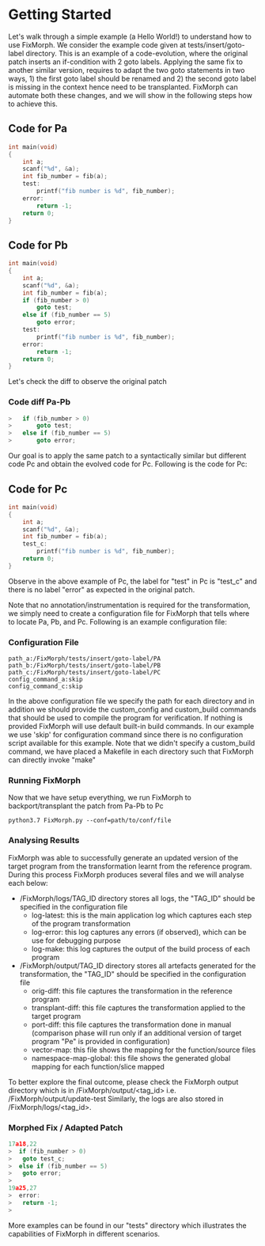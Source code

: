 # Getting Started
Let's walk through a simple example (a Hello World!) to understand how to use FixMorph. We consider the example code given at tests/insert/goto-label directory.
This is an example of a code-evolution, where the original patch inserts an if-condition with 2 goto labels. Applying
the same fix to another similar version, requires to adapt the two goto statements in two ways, 1) the first goto label should be
renamed and 2) the second goto label is missing in the context hence need to be transplanted. FixMorph can automate both 
these changes, and we will show in the following steps how to achieve this. 



## Code for Pa
```c
int main(void)
{
	int a;
	scanf("%d", &a);
	int fib_number = fib(a);
	test:
	    printf("fib number is %d", fib_number);
	error:
	    return -1;
	return 0;
}

```

## Code for Pb
```c
int main(void)
{
	int a;
	scanf("%d", &a);
	int fib_number = fib(a);
	if (fib_number > 0)
	    goto test;
	else if (fib_number == 5)
	    goto error;
	test:
	    printf("fib number is %d", fib_number);
	error:
	    return -1;
	return 0;
}

```
Let's check the diff to observe the original patch

### Code diff Pa-Pb
```c
> 	if (fib_number > 0)
> 	    goto test;
> 	else if (fib_number == 5)
> 	    goto error;
```

Our goal is to apply the same patch to a syntactically similar but different code Pc and obtain the evolved code for Pc.
Following is the code for Pc:

## Code for Pc
```c
int main(void)
{
	int a;
	scanf("%d", &a);
	int fib_number = fib(a);
	test_c:
	    printf("fib number is %d", fib_number);
	return 0;
}
```
Observe in the above example of Pc,  the label for "test" in Pc is "test_c" and there is no label "error" as expected
in the original patch. 

Note that no annotation/instrumentation is required for the transformation, we simply need to create a configuration file
for FixMorph that tells where to locate Pa, Pb, and Pc. Following is an example configuration file:

### Configuration File
```
path_a:/FixMorph/tests/insert/goto-label/PA
path_b:/FixMorph/tests/insert/goto-label/PB
path_c:/FixMorph/tests/insert/goto-label/PC
config_command_a:skip
config_command_c:skip
```

In the above configuration file we specify the path for each directory and in addition we should provide the custom_config
and custom_build commands that should be used to compile the program for verification. If nothing is provided FixMorph will 
use default built-in build commands. In our example we use 'skip' for configuration command since there is no configuration 
script available for this example. Note that we didn't specify a custom_build command, we have placed
a Makefile in each directory such that FixMorph can directly invoke "make"

### Running FixMorph
Now that we have setup everything, we run FixMorph to backport/transplant the patch from Pa-Pb to Pc

    python3.7 FixMorph.py --conf=path/to/conf/file

### Analysing Results
FixMorph was able to successfully generate an updated version of the target program from the transformation learnt from the
reference program. During this process FixMorph produces several files and we will analyse each below:

* /FixMorph/logs/TAG_ID directory stores all logs, the "TAG_ID" should be specified in the configuration file
	* log-latest: this is the main application log which captures each step of the program transformation
	* log-error: this log captures any errors (if observed), which can be use for debugging purpose
	* log-make: this log captures the output of the build process of each program
* /FixMorph/output/TAG_ID directory stores all artefacts generated for the transformation, the "TAG_ID" should be specified in the configuration file
	* orig-diff: this file captures the transformation in the reference program
	* transplant-diff: this file captures the transformation applied to the target program
	* port-diff: this file captures the transformation done in manual (comparison phase will run only if an additional version of target program "Pe" is provided in configuration)
	* vector-map: this file shows the mapping for the function/source files
	* namespace-map-global: this file shows the generated global mapping for each function/slice mapped


To better explore the final outcome, please check the FixMorph output directory which is in
/FixMorph/output/<tag_id>  i.e. /FixMorph/output/update-test
Similarly, the logs are also stored in /FixMorph/logs/<tag_id>.

### Morphed Fix / Adapted Patch
```c
17a18,22
>  if (fib_number > 0)
> 	goto test_c;
>  else if (fib_number == 5)
> 	goto error;
>
19a25,27
>  error:
> 	return -1;
> 
```

More examples can be found in our "tests" directory which illustrates
the capabilities of FixMorph in different scenarios. 
